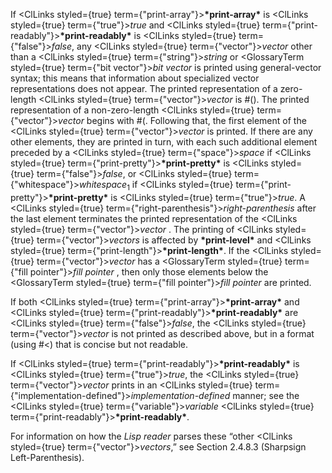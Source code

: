  



If <ClLinks styled={true} term={"print-array"}><b>\*print-array\*</b></ClLinks> is <ClLinks styled={true} term={"true"}><i>true</i></ClLinks> and <ClLinks styled={true} term={"print-readably"}><b>\*print-readably\*</b></ClLinks> is <ClLinks styled={true} term={"false"}><i>false</i></ClLinks>, any <ClLinks styled={true} term={"vector"}><i>vector</i></ClLinks> other than a <ClLinks styled={true} term={"string"}><i>string</i></ClLinks> or <GlossaryTerm styled={true} term={"bit vector"}><i>bit vector</i></GlossaryTerm> is printed using general-vector syntax; this means that information about specialized vector representations does not appear. The printed representation of a zero-length <ClLinks styled={true} term={"vector"}><i>vector</i></ClLinks> is #(). The printed representation of a non-zero-length <ClLinks styled={true} term={"vector"}><i>vector</i></ClLinks> begins with #(. Following that, the first element of the <ClLinks styled={true} term={"vector"}><i>vector</i></ClLinks> is printed. If there are any other elements, they are printed in turn, with each such additional element preceded by a <ClLinks styled={true} term={"space"}><i>space</i></ClLinks> if <ClLinks styled={true} term={"print-pretty"}><b>\*print-pretty\*</b></ClLinks> is <ClLinks styled={true} term={"false"}><i>false</i></ClLinks>, or <ClLinks styled={true} term={"whitespace"}><i>whitespace</i></ClLinks><sub>1</sub> if <ClLinks styled={true} term={"print-pretty"}><b>\*print-pretty\*</b></ClLinks> is <ClLinks styled={true} term={"true"}><i>true</i></ClLinks>. A <ClLinks styled={true} term={"right-parenthesis"}><i>right-parenthesis</i></ClLinks> after the last element terminates the printed representation of the <ClLinks styled={true} term={"vector"}><i>vector</i></ClLinks> . The printing of <ClLinks styled={true} term={"vector"}><i>vectors</i></ClLinks> is affected by **\*print-level\*** and <ClLinks styled={true} term={"print-length"}><b>\*print-length\*</b></ClLinks>. If the <ClLinks styled={true} term={"vector"}><i>vector</i></ClLinks> has a <GlossaryTerm styled={true} term={"fill pointer"}><i>fill pointer</i></GlossaryTerm> , then only those elements below the <GlossaryTerm styled={true} term={"fill pointer"}><i>fill pointer</i></GlossaryTerm> are printed. 



If both <ClLinks styled={true} term={"print-array"}><b>\*print-array\*</b></ClLinks> and <ClLinks styled={true} term={"print-readably"}><b>\*print-readably\*</b></ClLinks> are <ClLinks styled={true} term={"false"}><i>false</i></ClLinks>, the <ClLinks styled={true} term={"vector"}><i>vector</i></ClLinks> is not printed as described above, but in a format (using #&lt;) that is concise but not readable. 



If <ClLinks styled={true} term={"print-readably"}><b>\*print-readably\*</b></ClLinks> is <ClLinks styled={true} term={"true"}><i>true</i></ClLinks>, the <ClLinks styled={true} term={"vector"}><i>vector</i></ClLinks> prints in an <ClLinks styled={true} term={"implementation-defined"}><i>implementation-defined</i></ClLinks> manner; see the <ClLinks styled={true} term={"variable"}><i>variable</i></ClLinks> <ClLinks styled={true} term={"print-readably"}><b>\*print-readably\*</b></ClLinks>. 



For information on how the *Lisp reader* parses these “other <ClLinks styled={true} term={"vector"}><i>vectors</i></ClLinks>,” see Section 2.4.8.3 (Sharpsign Left-Parenthesis). 







 



 



